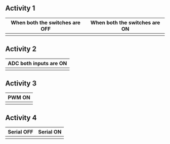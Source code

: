 ## Activity 1
|When both the switches are OFF|When both the switches are ON|
|---------------------|---------------------|
| | |

## Activity 2
|ADC both inputs are ON|
|-----------------------|
||
## Activity 3
|PWM ON|
|-----------------------|
| | 
## Activity 4
|Serial OFF|Serial ON|
|-----------------------|----------------------|
| | |

